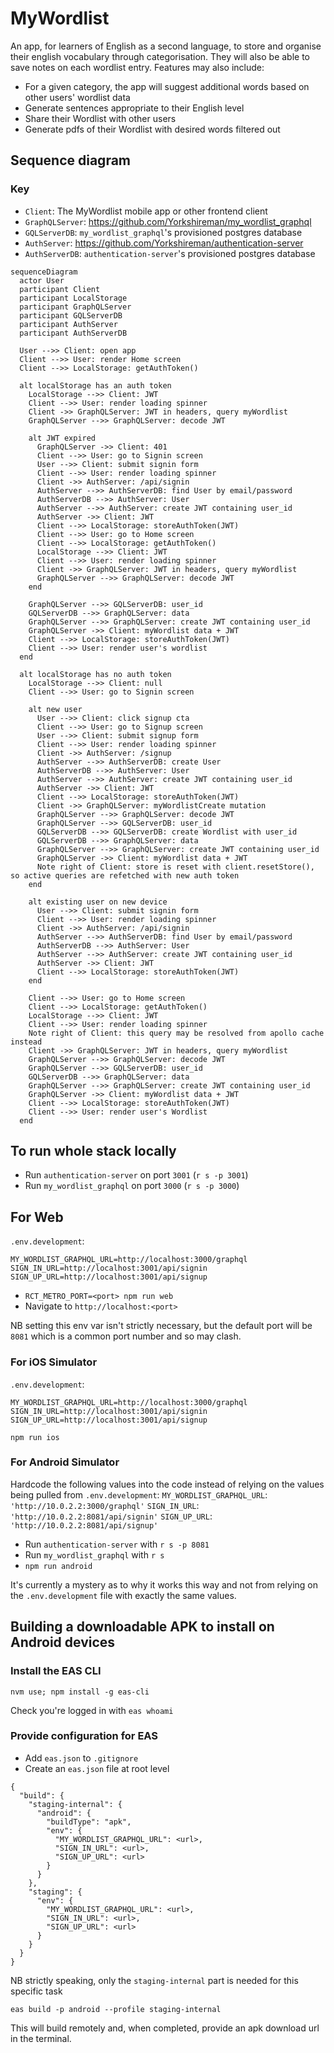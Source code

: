 # MyWordlist

An app, for learners of English as a second language, to store and organise their english vocabulary through categorisation. They will also be able to save notes on each wordlist entry. Features may also include:

- For a given category, the app will suggest additional words based on other users' wordlist data
- Generate sentences appropriate to their English level
- Share their Wordlist with other users
- Generate pdfs of their Wordlist with desired words filtered out

## Sequence diagram

### Key

- `Client`: The MyWordlist mobile app or other frontend client
- `GraphQLServer`: https://github.com/Yorkshireman/my_wordlist_graphql
- `GQLServerDB`: `my_wordlist_graphql`'s provisioned postgres database
- `AuthServer`: https://github.com/Yorkshireman/authentication-server
- `AuthServerDB`: `authentication-server`'s provisioned postgres database

```mermaid
sequenceDiagram
  actor User
  participant Client
  participant LocalStorage
  participant GraphQLServer
  participant GQLServerDB
  participant AuthServer
  participant AuthServerDB

  User -->> Client: open app
  Client -->> User: render Home screen
  Client -->> LocalStorage: getAuthToken()

  alt localStorage has an auth token
    LocalStorage -->> Client: JWT
    Client -->> User: render loading spinner
    Client ->> GraphQLServer: JWT in headers, query myWordlist
    GraphQLServer -->> GraphQLServer: decode JWT

    alt JWT expired
      GraphQLServer ->> Client: 401
      Client -->> User: go to Signin screen
      User -->> Client: submit signin form
      Client -->> User: render loading spinner
      Client ->> AuthServer: /api/signin
      AuthServer -->> AuthServerDB: find User by email/password
      AuthServerDB -->> AuthServer: User
      AuthServer -->> AuthServer: create JWT containing user_id
      AuthServer ->> Client: JWT
      Client -->> LocalStorage: storeAuthToken(JWT)
      Client -->> User: go to Home screen
      Client -->> LocalStorage: getAuthToken()
      LocalStorage -->> Client: JWT
      Client -->> User: render loading spinner
      Client ->> GraphQLServer: JWT in headers, query myWordlist
      GraphQLServer -->> GraphQLServer: decode JWT
    end

    GraphQLServer -->> GQLServerDB: user_id
    GQLServerDB -->> GraphQLServer: data
    GraphQLServer -->> GraphQLServer: create JWT containing user_id
    GraphQLServer ->> Client: myWordlist data + JWT
    Client -->> LocalStorage: storeAuthToken(JWT)
    Client -->> User: render user's wordlist
  end

  alt localStorage has no auth token
    LocalStorage -->> Client: null
    Client -->> User: go to Signin screen

    alt new user
      User -->> Client: click signup cta
      Client -->> User: go to Signup screen
      User -->> Client: submit signup form
      Client -->> User: render loading spinner
      Client ->> AuthServer: /signup
      AuthServer -->> AuthServerDB: create User
      AuthServerDB -->> AuthServer: User
      AuthServer -->> AuthServer: create JWT containing user_id
      AuthServer ->> Client: JWT
      Client -->> LocalStorage: storeAuthToken(JWT)
      Client ->> GraphQLServer: myWordlistCreate mutation
      GraphQLServer -->> GraphQLServer: decode JWT
      GraphQLServer -->> GQLServerDB: user_id
      GQLServerDB -->> GQLServerDB: create Wordlist with user_id
      GQLServerDB -->> GraphQLServer: data
      GraphQLServer -->> GraphQLServer: create JWT containing user_id
      GraphQLServer ->> Client: myWordlist data + JWT
      Note right of Client: store is reset with client.resetStore(), so active queries are refetched with new auth token
    end

    alt existing user on new device
      User -->> Client: submit signin form
      Client -->> User: render loading spinner
      Client ->> AuthServer: /api/signin
      AuthServer -->> AuthServerDB: find User by email/password
      AuthServerDB -->> AuthServer: User
      AuthServer -->> AuthServer: create JWT containing user_id
      AuthServer ->> Client: JWT
      Client -->> LocalStorage: storeAuthToken(JWT)
    end

    Client -->> User: go to Home screen
    Client -->> LocalStorage: getAuthToken()
    LocalStorage -->> Client: JWT
    Client -->> User: render loading spinner
    Note right of Client: this query may be resolved from apollo cache instead
    Client ->> GraphQLServer: JWT in headers, query myWordlist
    GraphQLServer -->> GraphQLServer: decode JWT
    GraphQLServer -->> GQLServerDB: user_id
    GQLServerDB -->> GraphQLServer: data
    GraphQLServer -->> GraphQLServer: create JWT containing user_id
    GraphQLServer ->> Client: myWordlist data + JWT
    Client -->> LocalStorage: storeAuthToken(JWT)
    Client -->> User: render user's Wordlist
  end
```

## To run whole stack locally

- Run `authentication-server` on port `3001` (`r s -p 3001`)
- Run `my_wordlist_graphql` on port `3000` (`r s -p 3000`)

## For Web

`.env.development`:

```
MY_WORDLIST_GRAPHQL_URL=http://localhost:3000/graphql
SIGN_IN_URL=http://localhost:3001/api/signin
SIGN_UP_URL=http://localhost:3001/api/signup
```

- `RCT_METRO_PORT=<port> npm run web`
- Navigate to `http://localhost:<port>`

NB setting this env var isn't strictly necessary, but the default port will be `8081` which is a common port number and so may clash.

### For iOS Simulator

`.env.development`:

```
MY_WORDLIST_GRAPHQL_URL=http://localhost:3000/graphql
SIGN_IN_URL=http://localhost:3001/api/signin
SIGN_UP_URL=http://localhost:3001/api/signup
```

`npm run ios`

### For Android Simulator

Hardcode the following values into the code instead of relying on the values being pulled from `.env.development`:
`MY_WORDLIST_GRAPHQL_URL`: `'http://10.0.2.2:3000/graphql'`
`SIGN_IN_URL`: `'http://10.0.2.2:8081/api/signin'`
`SIGN_UP_URL`: `'http://10.0.2.2:8081/api/signup'`

- Run `authentication-server` with `r s -p 8081`
- Run `my_wordlist_graphql` with `r s`
- `npm run android`

It's currently a mystery as to why it works this way and not from relying on the `.env.development` file with exactly the same values.

## Building a downloadable APK to install on Android devices

### Install the EAS CLI

`nvm use; npm install -g eas-cli`

Check you're logged in with `eas whoami`

### Provide configuration for EAS

- Add `eas.json` to `.gitignore`
- Create an `eas.json` file at root level

```
{
  "build": {
    "staging-internal": {
      "android": {
        "buildType": "apk",
        "env": {
          "MY_WORDLIST_GRAPHQL_URL": <url>,
          "SIGN_IN_URL": <url>,
          "SIGN_UP_URL": <url>
        }
      }
    },
    "staging": {
      "env": {
        "MY_WORDLIST_GRAPHQL_URL": <url>,
        "SIGN_IN_URL": <url>,
        "SIGN_UP_URL": <url>
      }
    }
  }
}
```

NB strictly speaking, only the `staging-internal` part is needed for this specific task

`eas build -p android --profile staging-internal`

This will build remotely and, when completed, provide an apk download url in the terminal.
